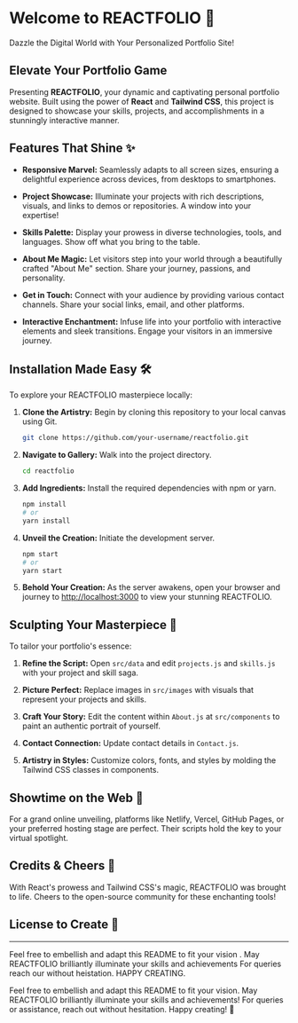 # Welcome to REACTFOLIO 🚀

Dazzle the Digital World with Your Personalized Portfolio Site!

## Elevate Your Portfolio Game

Presenting **REACTFOLIO**, your dynamic and captivating personal portfolio website. Built using the power of **React** and **Tailwind CSS**, this project is designed to showcase your skills, projects, and accomplishments in a stunningly interactive manner.

## Features That Shine ✨

- **Responsive Marvel:** Seamlessly adapts to all screen sizes, ensuring a delightful experience across devices, from desktops to smartphones.

- **Project Showcase:** Illuminate your projects with rich descriptions, visuals, and links to demos or repositories. A window into your expertise!

- **Skills Palette:** Display your prowess in diverse technologies, tools, and languages. Show off what you bring to the table.

- **About Me Magic:** Let visitors step into your world through a beautifully crafted "About Me" section. Share your journey, passions, and personality.

- **Get in Touch:** Connect with your audience by providing various contact channels. Share your social links, email, and other platforms.

- **Interactive Enchantment:** Infuse life into your portfolio with interactive elements and sleek transitions. Engage your visitors in an immersive journey.

## Installation Made Easy 🛠️

To explore your REACTFOLIO masterpiece locally:

1. **Clone the Artistry:** Begin by cloning this repository to your local canvas using Git.

   ```bash
   git clone https://github.com/your-username/reactfolio.git
   ```

2. **Navigate to Gallery:** Walk into the project directory.

   ```bash
   cd reactfolio
   ```

3. **Add Ingredients:** Install the required dependencies with npm or yarn.

   ```bash
   npm install
   # or
   yarn install
   ```

4. **Unveil the Creation:** Initiate the development server.

   ```bash
   npm start
   # or
   yarn start
   ```

5. **Behold Your Creation:** As the server awakens, open your browser and journey to [http://localhost:3000](http://localhost:3000) to view your stunning REACTFOLIO.

## Sculpting Your Masterpiece 🎨

To tailor your portfolio's essence:

1. **Refine the Script:** Open `src/data` and edit `projects.js` and `skills.js` with your project and skill saga.

2. **Picture Perfect:** Replace images in `src/images` with visuals that represent your projects and skills.

3. **Craft Your Story:** Edit the content within `About.js` at `src/components` to paint an authentic portrait of yourself.

4. **Contact Connection:** Update contact details in `Contact.js`.

5. **Artistry in Styles:** Customize colors, fonts, and styles by molding the Tailwind CSS classes in components.

## Showtime on the Web 🚀

For a grand online unveiling, platforms like Netlify, Vercel, GitHub Pages, or your preferred hosting stage are perfect. Their scripts hold the key to your virtual spotlight.

## Credits & Cheers 🙌

With React's prowess and Tailwind CSS's magic, REACTFOLIO was brought to life. Cheers to the open-source community for these enchanting tools!

## License to Create 📜

---
Feel free to embellish and adapt this README to fit your vision . May REACTFOLIO brilliantly illuminate your skills and achievements 
For queries reach our without heistation. HAPPY CREATING.

Feel free to embellish and adapt this README to fit your vision. May REACTFOLIO brilliantly illuminate your skills and achievements! For queries or assistance, reach out without hesitation. Happy creating! 🌟
